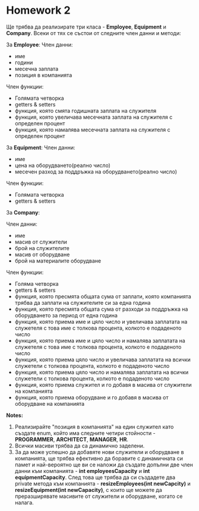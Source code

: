 # Homework 2

Ще трябва да реализирате три класа - **Employee**, **Equipment** и **Company**. Всеки от тях се състои от следните член данни и методи:

За **Employee**:
Член данни:
* име
* години
* месечна заплата
* позиция в компанията

Член функции:
* Голямата четворка
* getters & setters
* функция, която смята годишната заплата на служителя
* функция, която увеличава месечната заплата на служителя с определен процент
* функция, която намалява месечната заплата на служителя с определен процент

За **Equipment**:
Член данни:
* име
* цена на оборудването(реално число)
* месечен разход за поддръжка на оборудването(реално число)

Член функции:
* Голямата четворка
* getters & setters

За **Company**:

Член данни:
* име
* масив от служители
* брой на служителите
* масив от оборудване
* брой на материалите оборудване

Член функции:
* Голяма четворка
* getters & setters
* функция, която пресмята общата сума от заплати, която компанията трябва да заплати на служителите си за една година
* функция, която пресмята общата сума от разходи за поддръжка на оборудването за период от една година
* функция, която приема име и цяло число и увеличава заплатата на служетеля с това име с толкова процента, колкото е подаденото число
* функция, която приема име и цяло число и намалява заплатата на служетеля с това име с толкова процента, колкото е подаденото число
* функция, която приема цяло число и увеличава заплатата на всички служетели с толкова процента, колкото е подаденото число
* функция, която приема цяло число и намалява заплатата на всички служетели с толкова процента, колкото е подаденото число
* функция, която приема служител и го добавя в масива от служители на компанията
* функция, която приема оборудване и го добавя в масива от оборудване на компанията

**Notes:**
1) Реализирайте "позиция в компанията" на един служител като създате enum, който има следните четири стойности - **PROGRAMMER**, **ARCHITECT**, **MANAGER**, **HR**.
2) Всички масиви трябва да са динамично заделени.
3) За да може успешно да добавяте нови служители и оборудване в компанията, ще трябва ефективно да боравите с динамичната си памет и най-вероятно ще ви се наложи да създате допълни две член данни към компанията - **int employeesCapacity** и **int equipmentCapacity**. След това ще трябва да си създадете двa private метода към компанията - **resizeEmployees(int newCapcity)** и **resizeEquipment(int newCapacity)**, с които ще можете да преразширявате масивите от служители и оборудване, когато се налага.
